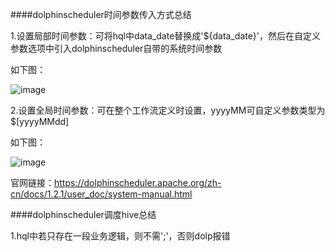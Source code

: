 ####dolphinscheduler时间参数传入方式总结

1.设置局部时间参数：可将hql中data_date替换成'${data_date}'，然后在自定义参数选项中引入dolphinscheduler自带的系统时间参数

如下图：

![image](https://github.com/tang-engineer/Bigdata-learn/blob/master/Scheduler/DolphinScheduler/images/%E5%B1%80%E9%83%A8%E6%97%B6%E9%97%B4%E5%8F%82%E6%95%B0.PNG)

2.设置全局时间参数：可在整个工作流定义时设置，yyyyMM可自定义参数类型为$[yyyyMMdd]

如下图：

![image](https://github.com/tang-engineer/Bigdata-learn/blob/master/Scheduler/DolphinScheduler/images/%E5%85%A8%E5%B1%80%E6%97%B6%E9%97%B4%E5%8F%82%E6%95%B0.PNG)

官网链接：https://dolphinscheduler.apache.org/zh-cn/docs/1.2.1/user_doc/system-manual.html

####dolphinscheduler调度hive总结

1.hql中若只存在一段业务逻辑，则不需';'，否则dolp报错